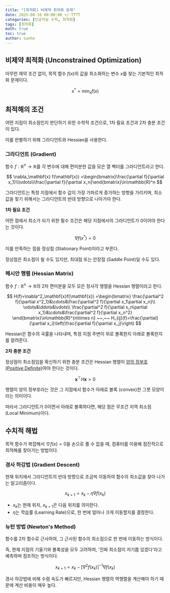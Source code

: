 ```yaml
---
title: "[최적화] 비제약 최적화 문제"
date: 2025-08-16 00:00:00 +/-TTTT
categories: [인공지능 수학, 최적화]
tags: [최적화]
math: true
toc: true
author: sunho
---
```


## 비제약 최적화 (Unconstrained Optimization)

아무런 제약 조건 없이, 목적 함수 $f(x)$의 값을 최소화하는 변수 $x$를 찾는 기본적인 최적화 문제이다.

$$
x^*=\min_{x}f(x)
$$

## 최적해의 조건

어떤 지점이 최소점인지 판단하기 위한 수학적 조건으로, 1차 필요 조건과 2차 충분 조건이 있다.

이를 판별하기 위해 그라디언트와 Hessian을 사용한다.

### 그라디언트 (Gradient)

함수 $f:\mathbb{R}^n\to\mathbb{R}$를 각 변수에 대해 편미분한 값을 모은 열 벡터를 그라디언트라고 한다.

$$
\nabla_\mathbf{x} f(\mathbf{x})
=\begin{bmatrix}\frac{\partial f}{\partial x_1}\\\vdots\\\frac{\partial f}{\partial x_n}\end{bmatrix}\in\mathbb{R}^n
$$

그라디언트는 특정 지점에서 함수 값이 가장 가파르게 증가하는 방향을 가리키며, 최소값을 찾기 위해서는 그라디언트의 반대 방향으로 나아가야 한다.

**1차 필요 조건**

어떤 점에서 최소가 되기 위한 필수 조건은 해당 지점에서의 그라디언트가 0이어야 한다는 것이다.

$$
\nabla f(x^*)=0
$$

이를 만족하는 점을 정상점 (Stationary Point)이라고 부른다.

정상점은 최소점이 될 수도 있지만, 최대점 또는 안장점 (Saddle Point)일 수도 있다.

### 헤시안 행렬 (Hessian Matrix)

함수 $f:\mathbb{R}^n\to\mathbb{R}$의 2차 편미분을 모두 모은 정사각 행렬을 Hessian 행렬이라고 한다.

$$
H(f)=\nabla^2_\mathbf{x}f(\mathbf{x})
=\begin{bmatrix}
\frac{\partial^2 f}{\partial x^2_1}&\cdots&\frac{\partial^2 f}{\partial x_1\partial x_n}\\
\vdots&\ddots&\vdots\\
\frac{\partial^2 f}{\partial x_n\partial x_1}&\cdots&\frac{\partial^2 f}{\partial x_n^2}
\end{bmatrix}\in\mathbb{R}^{n\times n}
~~,~~
H_{ij}(f)=\frac{\partial}{\partial x_i}\left(\frac{\partial f}{\partial x_j}\right)
$$

Hessian은 함수의 곡률을 나타내며, 특정 지점 주변이 위로 볼록한지 아래로 볼록한지를 알려준다.

**2차 충분 조건**

정상점이 최소점임을 확신하기 위한 충분 조건은 Hessian 행렬이 [양의 정부호 (Positive Definite)](https://suniverse77.github.io/posts/Positive/)여야 한다는 것이다.

$$
\mathbf{x}^\top H\mathbf{x}>0
$$

행렬이 양의 정부호라는 것은 그 지점에서 함수가 아래로 볼록 (convex)한 그릇 모양이라는 의미이다.

따라서 그라디언트가 0이면서 아래로 볼록하다면, 해당 점은 무조건 지역 최소점 (Local Minimum)이다.

## 수치적 해법

목적 함수가 복잡해서 $\nabla f(x)=0$을 손으로 풀 수 없을 때, 컴퓨터를 이용해 점진적으로 최적해를 찾아가는 방법이다.

### 경사 하강법 (Gradient Descent)

현재 위치에서 그라디언트의 반대 방향으로 조금씩 이동하여 함수의 최소값을 찾아 나가는 알고리즘이다.

$$
x_{k+1}=x_k-\eta\nabla f(x_k)
$$

- $x_k$는 현재 위치, $x_{k+1}$은 다음 위치를 의미한다.
- $\eta$는 학습률 (Learning Rate)으로, 한 번에 얼마나 크게 이동할지를 결정한다.

### 뉴턴 방법 (Newton's Method)

함수를 2차 함수로 근사하여, 그 근사된 함수의 최소점으로 한 번에 이동하는 방식이다.

즉, 현재 지점의 기울기와 볼록성을 모두 고려하여, '진짜 최소점이 저기쯤 있겠다'라고 예측하며 점프하는 방식이다.

$$
x_{k+1}=x_k-\left[\nabla^2f(x_k)\right]^{-1}\nabla f(x_k)
$$

경사 하강법에 비해 수렴 속도가 빠르지만, Hessian 행렬의 역행렬을 계산해야 하기 때문에 계산 비용이 매우 높다.
